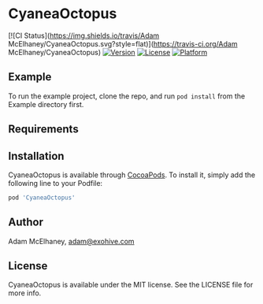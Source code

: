 # CyaneaOctopus

[![CI Status](https://img.shields.io/travis/Adam McElhaney/CyaneaOctopus.svg?style=flat)](https://travis-ci.org/Adam McElhaney/CyaneaOctopus)
[![Version](https://img.shields.io/cocoapods/v/CyaneaOctopus.svg?style=flat)](https://cocoapods.org/pods/CyaneaOctopus)
[![License](https://img.shields.io/cocoapods/l/CyaneaOctopus.svg?style=flat)](https://cocoapods.org/pods/CyaneaOctopus)
[![Platform](https://img.shields.io/cocoapods/p/CyaneaOctopus.svg?style=flat)](https://cocoapods.org/pods/CyaneaOctopus)

## Example

To run the example project, clone the repo, and run `pod install` from the Example directory first.

## Requirements

## Installation

CyaneaOctopus is available through [CocoaPods](https://cocoapods.org). To install
it, simply add the following line to your Podfile:

```ruby
pod 'CyaneaOctopus'
```

## Author

Adam McElhaney, adam@exohive.com

## License

CyaneaOctopus is available under the MIT license. See the LICENSE file for more info.
